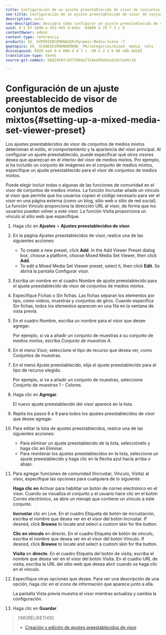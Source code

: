 ```yaml
---
title: Configuración de un ajuste preestablecido de visor de conjuntos de medios mixtos
seo-title: Configuración de un ajuste preestablecido de visor de conjuntos de medios mixtos
description: nulo
seo-description: Descubra cómo configurar un ajuste preestablecido de visor de conjuntos de medios mixtos.
uuid: d 5 bf 1840-e 453-445 d-bebc -84889 b 29 f 3 c 8
contentOwner: admin
content-type: referencia
products: SG_ EXPERIENCEMANAGER/Dynamic-Media-Scene -7
geptopics: SG_ SCENESEVENONDEMAND_ PK/categories/mixed_ media_ sets
discoiquuid: 8029 aad 8-d 696-4 d 7 c -99 e 2-3 b 08 edb 68181
translation-type: tm+mt
source-git-commit: b8d245bfc8375966af314ed95e81a519c5ee6c24

---
```



# Configuración de un ajuste preestablecido de visor de conjuntos de medios mixtos{#setting-up-a-mixed-media-set-viewer-preset}

Los ajustes preestablecidos de visor de conjuntos de medios mixtos determinan el estilo, el comportamiento y la apariencia del visor principal. Al configurar un ajuste preestablecido, puede especificar qué otros visores desea que aparezcan en el interior del visor de medios mixtos. Por ejemplo, si ha incluido un conjunto de imágenes en el conjunto de medios mixtos, especifique un ajuste preestablecido para el visor de conjuntos de medios mixtos.

Puede elegir incluir todas o algunas de las funciones de comunidad en el visor de conjuntos de medios mixtos. La función Incrustar añade un vínculo al visor que permite que los usuarios copien el código necesario para ver el visor en una página externa (como un blog, sitio web o sitio de red social). La función Vínculo proporciona la dirección URL al visor, de forma que los usuarios pueden volver a este visor. La función Visita proporciona un vínculo al sitio web que especifique.

1. Haga clic en **Ajustes** &gt; **Ajustes preestablecidos de visor**.
1. En la página Ajustes preestablecidos de visor, realice una de las siguientes acciones:

   * To create a new preset, click **Add**. In the Add Viewer Preset dialog box, choose a platform, choose Mixed Media Set Viewer, then click **Add**.
   * To edit a Mixed Media Set Viewer preset, select it, then click **Edit**.
   Se abrirá la pantalla Configurar visor.

1. Escriba un nombre en el cuadro Nombre de ajuste preestablecido para el ajuste preestablecido de visor de conjuntos de medios mixtos.
1. Especifique Fichas o Sin fichas. Las fichas separan los elementos por tipo, como vídeos, muestras y conjuntos de giros. Cuando especifica Sin fichas, todos los elementos aparecen en una fila en la ventana de vista previa.
1. En el cuadro Nombre, escriba un nombre para el visor que desee agregar.

   Por ejemplo, si va a añadir un conjunto de muestras a su conjunto de medios mixtos, escriba *Conjunto de muestras A*.

1. En el menú Visor, seleccione el tipo de recurso que desea ver, como Conjuntos de muestras.
1. En el menú Ajuste preestablecido, elija el ajuste preestablecido para el tipo de recurso elegido.

   Por ejemplo, si va a añadir un conjunto de muestras, seleccione Conjunto de muestras 1 - Colores.

1. Haga clic en **Agregar**.

   El nuevo ajuste preestablecido del visor aparece en la lista.

1. Repita los pasos 6 a 9 para todos los ajustes preestablecidos de visor que desee agregar.
1. Para editar la lista de ajustes preestablecidos, realice una de las siguientes acciones:

   * Para eliminar un ajuste preestablecido de la lista, selecciónelo y haga clic en Eliminar.
   * Para reordenar los ajustes preestablecidos en la lista, seleccione un ajuste preestablecido y haga clic en la flecha azul hacia arriba o abajo.

1. Para agregar funciones de comunidad (Incrustar, Vínculo, Visita) al visor, especifique las opciones para cualquiera de lo siguiente:

   **Haga clic en** Activar para habilitar un botón de correo electrónico en el visor. Cuando se visualiza el conjunto y el usuario hace clic en el botón Correo electrónico, se abre un menaje que contiene un vínculo a este conjunto.

   **Incrustar** clic en Live. En el cuadro Etiqueta de botón de incrustación, escriba el nombre que desea ver en el visor del botón Incrustar. If desired, click **Browse** to locate and select a custom skin for the button.

   **Clic en vínculo** en directo. En el cuadro Etiqueta de botón de vínculo, escriba el nombre que desea ver en el visor del botón Vínculo. If desired, click **Browse** to locate and select a custom skin for the button.

   **Visita** en **directo**. En el cuadro Etiqueta del botón de visita, escriba el nombre que desea ver en el visor del botón Visita. En el cuadro URL de visita, escriba la URL del sitio web que desea abrir cuando se haga clic en el vínculo.

1. Especifique otras opciones que desee. Para ver una descripción de una opción, haga clic en el icono de información  que aparece junto a ella.

   La pantalla Vista previa muestra el visor mientras actualiza y cambia la configuración.

1. Haga clic en **Guardar**.

>[!MORELIKETHIS]
>
>* [Creación y edición de ajustes preestablecidos de visor](application-setup.md#adding_and_editing_viewer_presets)

